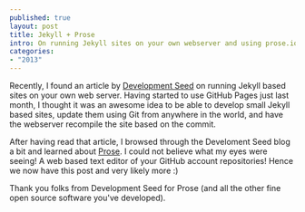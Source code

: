 ```yaml
---
published: true
layout: post
title: Jekyll + Prose
intro: On running Jekyll sites on your own webserver and using prose.io to edit them
categories: 
- "2013"
---
```


Recently, I found an article by [Development Seed][development_seed] on running Jekyll based sites on your own web server. Having started to use GitHub Pages just last month, I thought it was an awesome idea to be able to develop small Jekyll based sites, update them using Git from anywhere in the world, and have the webserver recompile the site based on the commit.

After having read that article, I browsed through the Develoment Seed blog a bit and learned about [Prose][prose]. I could not believe what my eyes were seeing! A web based text editor of your GitHub account repositories! Hence we now have this post and very likely more :)

Thank you folks from Development Seed for Prose (and all the other fine open source software you've developed).

[development_seed]: http://developmentseed.org/blog/2013/05/01/introducing-jekyll-hook/
[prose]: http://prose.io/
